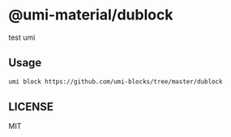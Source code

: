 # @umi-material/dublock

test umi

## Usage

```sh
umi block https://github.com/umi-blocks/tree/master/dublock
```

## LICENSE

MIT
